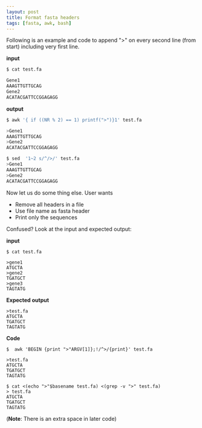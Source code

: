 ```yaml
---
layout: post
title: Format fasta headers
tags: [fasta, awk, bash]
---
```


Following is an example and code to append ">" on every second line (from start) including very first line.

**input**
~~~ bash
$ cat test.fa

Gene1
AAAGTTGTTGCAG
Gene2
ACATACGATTCCGGAGAGG
~~~
**output**
~~~bash
$ awk '{ if ((NR % 2) == 1) printf(">")}1' test.fa

>Gene1
AAAGTTGTTGCAG
>Gene2
ACATACGATTCCGGAGAGG

$ sed  '1~2 s/^/>/' test.fa
>Gene1
AAAGTTGTTGCAG
>Gene2
ACATACGATTCCGGAGAGG
~~~

Now let us do some thing else. User wants 
- Remove all headers in a file
- Use file name as fasta header
- Print only the sequences
  
Confused? Look at the input and expected output:
 
 **input**
 ~~~ 
$ cat test.fa

>gene1
ATGCTA
>gene2
TGATGCT
>gene3
TAGTATG 
 ~~~
 **Expected output**
 ~~~
 >test.fa
ATGCTA
TGATGCT
TAGTATG
 ~~~
 **Code**
 ~~~~
 $  awk 'BEGIN {print ">"ARGV[1]};!/^>/{print}' test.fa

>test.fa
ATGCTA
TGATGCT
TAGTATG

$ cat <(echo ">"$basename test.fa) <(grep -v ">" test.fa) 
> test.fa
ATGCTA
TGATGCT
TAGTATG
 ~~~~
 (**Note**: There is an extra space in later code)
